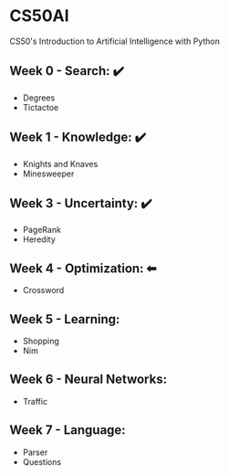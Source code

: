 # CS50AI

CS50's Introduction to Artificial Intelligence with Python

## Week 0 - Search: ✔️

- Degrees
- Tictactoe

## Week 1 - Knowledge: ✔️

- Knights and Knaves
- Minesweeper

## Week 3 - Uncertainty: ✔️

- PageRank
- Heredity

## Week 4 - Optimization: ⬅

- Crossword

## Week 5 - Learning:

- Shopping
- Nim

## Week 6 - Neural Networks:

- Traffic

## Week 7 - Language:

- Parser
- Questions